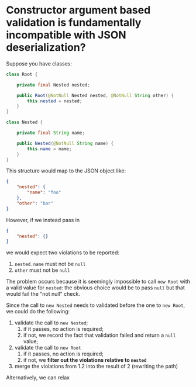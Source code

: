 # Constructor argument based validation is fundamentally incompatible with JSON deserialization?

Suppose you have classes:

```java
class Root {

    private final Nested nested;

    public Root(@NotNull Nested nested, @NotNull String other) {
        this.nested = nested;
    }
}

class Nested {

    private final String name;

    public Nested(@NotNull String name) {
        this.name = name;
    }
}
```

This structure would map to the JSON object like:
```json
{
    "nested": {
        "name": "foo"
    },
    "other": "bar"
}
```

However, if we instead pass in 

```json
{
    "nested": {}
}
```

we would expect two violations to be reported:

1. `nested.name` must not be `null`
2. `other` must not be `null`

The problem occurs because it is seemingly impossible to call `new Root` with a valid value
for `nested`: the obvious choice would be to pass `null` but that would fail the "not null" check.

Since the call to `new Nested` needs to validated before the one to `new Root`, we could do the following:

1. validate the call to `new Nested`;
   1. if it passes, no action is required;
   2. if not, we record the fact that validation failed and return a `null` value;
2. validate the call to `new Root`
   1. if it passes, no action is required;
   2. if not, we **filter out the violations relative to `nested`** 
3. merge the violations from 1.2 into the result of 2 (rewriting the path)

Alternatively, we can relax
